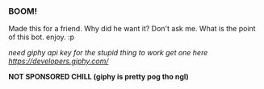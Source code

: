 ### BOOM!
Made this for a friend. Why did he want it? Don't ask me. What is the point of this bot. enjoy. :p 

*need giphy api key for the stupid thing to work get one here https://developers.giphy.com/*

**NOT SPONSORED CHILL (giphy is pretty pog tho ngl)**